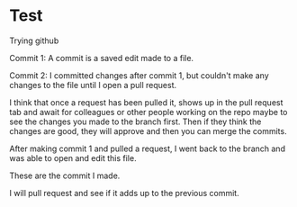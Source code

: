 # Test
Trying github

Commit 1: A commit is a saved edit made to a file.

Commit 2: I committed changes after commit 1, but couldn't make any changes to the file until I open a pull request.

I think that once a request has been pulled it, shows up in the pull request tab and await for colleagues or other people working on the repo maybe to see the changes you made to the branch first. Then if they think the changes are good, they will approve and then you can merge the commits.

After making commit 1 and pulled a request, I went back to the branch and was able to open and edit this file.

These are the commit I made.

I will pull request and see if it adds up to the previous commit.
